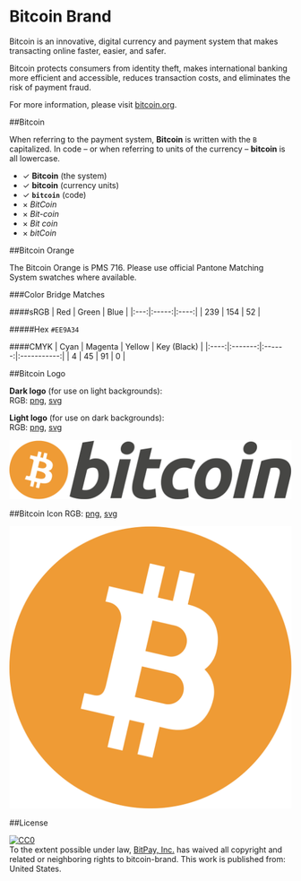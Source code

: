 Bitcoin Brand
============

Bitcoin is an innovative, digital currency and payment system that makes transacting online faster, easier, and safer.

Bitcoin protects consumers from identity theft, makes international banking more efficient and accessible, reduces transaction costs, and eliminates the risk of payment fraud.

For more information, please visit [bitcoin.org](https://bitcoin.org/).

##Bitcoin

When referring to the payment system, **Bitcoin** is written with the `B` capitalized. In code – or when referring to units of the currency – **bitcoin** is all lowercase.

- ✓ **Bitcoin** (the system)
- ✓ **bitcoin** (currency units)
- ✓ **`bitcoin`** (code)
- × *BitCoin*
- × *Bit-coin*
- × *Bit coin*
- × *bitCoin*

##Bitcoin Orange

The Bitcoin Orange is PMS 716. Please use official Pantone Matching System swatches where available.

###Color Bridge Matches

####sRGB
| Red | Green | Blue |
|:---:|:-----:|:----:|
| 239  |  154  |   52  |

#####Hex
`#EE9A34`

####CMYK
| Cyan | Magenta | Yellow | Key (Black) |
|:----:|:-------:|:------:|:-----------:|
|  4   |   45    |  91   |      0      |


##Bitcoin Logo

**Dark logo** (for use on light backgrounds): <br>
RGB: [png](/bitcoin-logo-dark.png), [svg](/bitcoin-logo-dark.svg) <br>


**Light logo** (for use on dark backgrounds): <br>
RGB: [png](/bitcoin-logo-light.png), [svg](/bitcoin-logo-light.svg) <br>


![Bitcoin Logo](/bitcoin-logo-dark.png "Bitcoin Logo")

##Bitcoin Icon
RGB: [png](/bitcoin.png), [svg](/bitcoin.svg) <br>


![Bitcoin Icon](/bitcoin.png "Bitcoin Icon")

##License
<p xmlns:dct="http://purl.org/dc/terms/" xmlns:vcard="http://www.w3.org/2001/vcard-rdf/3.0#">
  <a rel="license"
     href="http://creativecommons.org/publicdomain/zero/1.0/">
    <img src="http://i.creativecommons.org/p/zero/1.0/88x31.png" style="border-style: none;" alt="CC0" />
  </a>
  <br />
  To the extent possible under law,
  <a rel="dct:publisher"
     href="https://github.com/bitpay/">
    <span property="dct:title">BitPay, Inc.</span></a>
  has waived all copyright and related or neighboring rights to
  <span property="dct:title">bitcoin-brand</span>.
This work is published from:
<span property="vcard:Country" datatype="dct:ISO3166"
      content="US" about="https://github.com/bitpay/bitcoin-brand">
  United States</span>.
</p>
